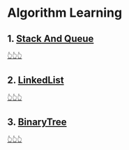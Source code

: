 # Algorithm Learning

## 1. [Stack And Queue](https://github.com/jevishoo/algorithm_learning/tree/master/code/StackQueue/StackQueue.md)
[👆👆👆](https://github.com/jevishoo/algorithm_learning/tree/master/code/StackQueue/StackQueue.md)
## 2. [LinkedList](https://github.com/jevishoo/algorithm_learning/tree/master/code/LinkedList/LinkedList.md)
[👆👆👆](https://github.com/jevishoo/algorithm_learning/tree/master/code/LinkedList/LinkedList.md)
## 3. [BinaryTree](https://github.com/jevishoo/algorithm_learning/tree/master/code/BinaryTree/BinaryTree.md)
[👆👆👆](https://github.com/jevishoo/algorithm_learning/tree/master/code/BinaryTree/BinaryTree.md)
